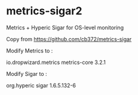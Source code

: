 # metrics-sigar2

Metrics + Hyperic Sigar for OS-level monitoring

Copy from https://github.com/cb372/metrics-sigar

Modify Metrics to :

<!-- https://mvnrepository.com/artifact/io.dropwizard.metrics/metrics-core -->
<dependency>
    <groupId>io.dropwizard.metrics</groupId>
    <artifactId>metrics-core</artifactId>
    <version>3.2.1</version>
</dependency>

Modify Sigar to :

<!-- https://mvnrepository.com/artifact/org.hyperic/sigar -->
<dependency>
    <groupId>org.hyperic</groupId>
    <artifactId>sigar</artifactId>
    <version>1.6.5.132-6</version>
</dependency>



